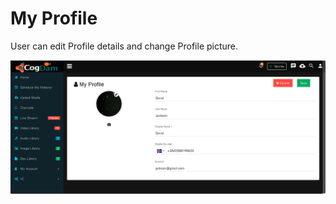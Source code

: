# My Profile

User can edit Profile details and change Profile picture.

![](../.gitbook/assets/image%20%28152%29.png)

